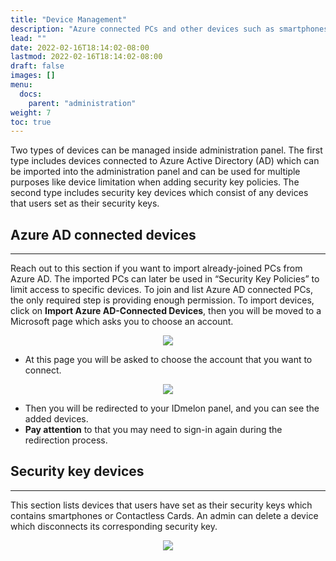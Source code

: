 ```yaml
---
title: "Device Management"
description: "Azure connected PCs and other devices such as smartphones and contactless cards."
lead: ""
date: 2022-02-16T18:14:02-08:00
lastmod: 2022-02-16T18:14:02-08:00
draft: false
images: []
menu:
  docs:
    parent: "administration"
weight: 7
toc: true
---
```


Two types of devices can be managed inside administration panel. The first type includes devices connected to Azure Active Directory (AD)
which can be imported into the administration panel and can be used for multiple purposes like device limitation when adding security key policies.
The second type includes security key devices which consist of any devices that users set as their security keys.

## Azure AD connected devices

<hr class="hr-line">

Reach out to this section if you want to import already-joined PCs from Azure AD.
The imported PCs can later be used in “Security Key Policies” to limit access to specific devices.
To join and list Azure AD connected PCs, the only required step is providing enough permission.
To import devices, click on **Import Azure AD-Connected Devices**, then you will be moved to a Microsoft page which asks you to choose an account.

<p align="center">
    <img src="/images/vendor/Panel/DeviceManagement1.png" class="doc-img-frame">
</p>

* At this page you will be asked to choose the account that you want to connect.

<p align="center">
    <img src="/images/vendor/Panel/import_azure_ad_pcs.png" class="doc-img-frame">
</p>

* Then you will be redirected to your IDmelon panel, and you can see the added devices.
* **Pay attention** to that you may need to sign-in again during the redirection process.

## Security key devices

<hr class="hr-line">

This section lists devices that users have set as their security keys which contains smartphones or Contactless Cards.
An admin can delete a device which disconnects its corresponding security key.

<p align="center">
    <img src="/images/vendor/Panel/devicemanagemnet_security.png" class="doc-img-frame">
</p>
